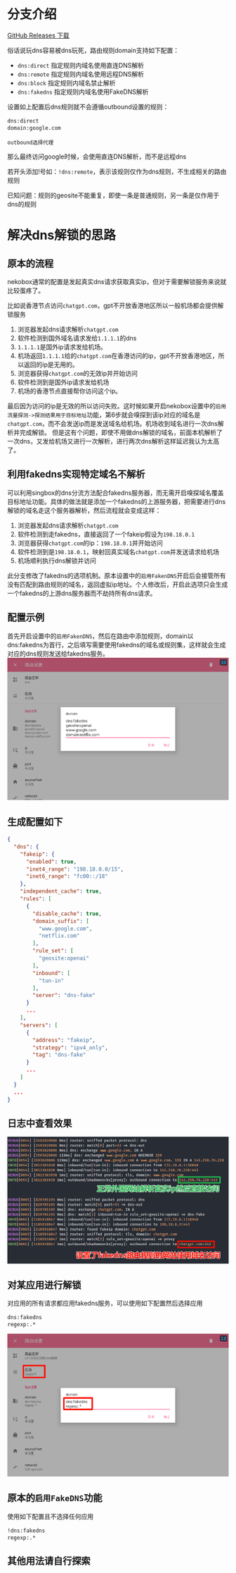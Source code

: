 # 分支介绍

[GitHub Releases 下载](https://github.com/zizzdog/NekoBoxForAndroid/releases)

俗话说玩dns容易被dns玩死，路由规则domain支持如下配置：
+ `dns:direct` 指定规则内域名使用直连DNS解析
+ `dns:remote` 指定规则内域名使用远程DNS解析
+ `dns:block` 指定规则内域名禁止解析
+ `dns:fakedns` 指定规则内域名使用FakeDNS解析

设置如上配置后dns规则就不会遵循outbound设置的规则：

```
dns:direct
domain:google.com

outbound选择代理
```
那么最终访问google时候，会使用直连DNS解析，而不是远程dns

若开头添加!号如：`!dns:remote`，表示该规则仅作为dns规则，不生成相关的路由规则

已知问题：规则的geosite不能重复，即使一条是普通规则，另一条是仅作用于dns的规则

# 解决dns解锁的思路
## 原本的流程

nekobox通常的配置是发起真实dns请求获取真实ip，但对于需要解锁服务来说就比较蛋疼了。

比如说香港节点访问`chatgpt.com`，gpt不开放香港地区所以一般机场都会提供解锁服务
1. 浏览器发起dns请求解析`chatgpt.com`
2. 软件检测到国外域名请求发给`1.1.1.1`的dns
3. `1.1.1.1`是国外ip请求发给机场。
4. 机场返回`1.1.1.1`给的`chatgpt.com`在香港访问的ip，gpt不开放香港地区，所以返回的ip是无用的。
5. 浏览器获得`chatgpt.com`的无效ip并开始访问
6. 软件检测到是国外ip请求发给机场
7. 机场的香港节点直接帮你访问这个ip。

最后因为访问的ip是无效的所以访问失败。这时候如果开启nekobox设置中的`启用流量探测->探测结果用于目标地址`功能，第6步就会嗅探到该ip对应的域名是`chatgpt.com`，而不会发送ip而是发送域名给机场。机场收到域名进行一次dns解析并完成解锁。
但是这有个问题，即使不用做dns解锁的域名，前面本机解析了一次dns，又发给机场又进行一次解析，进行两次dns解析这样延迟我认为太高了。

## 利用fakedns实现特定域名不解析
可以利用singbox的dns分流方法配合fakedns服务器，而无需开启嗅探域名覆盖目标地址功能。具体的做法就是添加一个fakedns的上游服务器，把需要进行dns解锁的域名走这个服务器解析，然后流程就会变成这样：
1. 浏览器发起dns请求解析`chatgpt.com`
2. 软件检测到走fakedns，直接返回了一个fakeip假设为`198.18.0.1`
3. 浏览器获得`chatgpt.com`的ip：`198.18.0.1`并开始访问
4. 软件检测到是`198.18.0.1`，映射回真实域名`chatgpt.com`并发送请求给机场
5. 机场顺利执行dns解锁并访问


此分支修改了fakedns的选项机制。原本设置中的`启用FakenDNS`开启后会接管所有没有匹配到路由规则的域名，返回虚拟ip地址。个人修改后，开启此选项只会生成一个fakedns的上游dns服务器而不劫持所有dns请求。
## 配置示例
首先开启设置中的`启用FakenDNS`，然后在路由中添加规则，domain以dns:fakedns为首行，之后填写需要使用fakedns的域名或规则集，这样就会生成对应的dns规则发送给fakedns服务。
![设置示例](%E8%AE%BE%E7%BD%AE%E7%A4%BA%E4%BE%8B.png)

## 生成配置如下
```json
{
  "dns": {
    "fakeip": {
      "enabled": true,
      "inet4_range": "198.18.0.0/15",
      "inet6_range": "fc00::/18"
    },
    "independent_cache": true,
    "rules": [
      {
        "disable_cache": true,
        "domain_suffix": [
          "www.google.com",
          "netflix.com"
        ],
        "rule_set": [
          "geosite:openai"
        ],
        "inbound": [
          "tun-in"
        ],
        "server": "dns-fake"
      }
      ...
    ],
    "servers": [
      {
        "address": "fakeip",
        "strategy": "ipv4_only",
        "tag": "dns-fake"
      }
      ...
    ]
  }
  ...
}
```

## 日志中查看效果
![效果](%E6%95%88%E6%9E%9C.png)

## 对某应用进行解锁
对应用的所有请求都应用fakedns服务，可以使用如下配置然后选择应用
```
dns:fakedns
regexp:.*
```
![对应用解锁](%E5%BA%94%E7%94%A8%E8%A7%A3%E9%94%81%E7%A4%BA%E4%BE%8B.png)

## 原本的`启用FakeDNS`功能
使用如下配置且不选择任何应用
```
!dns:fakedns
regexp:.*
```

## 其他用法请自行探索